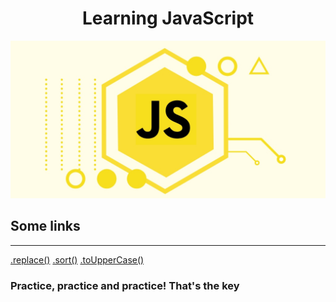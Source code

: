 <h1 align="center">Learning JavaScript</h1>
<p align="center"><img src="/img/javascript.jpg"></p> 

## Some links 
---
[.replace()](https://www.javascripttutorial.net/javascript-string-replace/)
[.sort()](https://developer.mozilla.org/es/docs/Web/JavaScript/Reference/Global_Objects/Array/sort)
[.toUpperCase()](https://www.w3schools.com/jsref/jsref_touppercase.asp)

### Practice, practice and practice! That's the key
